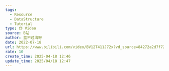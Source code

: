 ```yaml
---
tags:
  - Resource
  - DataStructure
  - Tutorial
type: 📺 Video
source: B站
author: 蓝不过海呀
date: 2022-07-18
url: https://www.bilibili.com/video/BV12T411J72x?vd_source=84272a2d7f72158b38778819be5bc6ad
rate: 10
create_time: 2025-04-18 12:46
update_time: 2025/04/18 12:47
---
```

